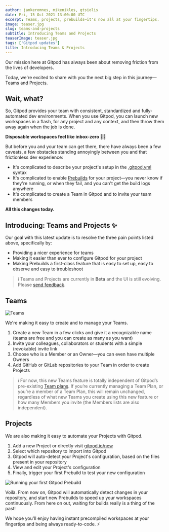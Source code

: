 ```yaml
---
author: jankeromnes, mikenikles, gtsiolis
date: Fri, 15 Oct 2021 13:00:00 UTC
excerpt: Teams, projects, prebuilds—it's now all at your fingertips.
image: teaser.jpg
slug: teams-and-projects
subtitle: Introducing Teams and Projects
teaserImage: teaser.jpg
tags: ['Gitpod updates']
title: Introducing Teams & Projects
---
```


<script context="module">
  export const prerender = true;
</script>

Our mission here at Gitpod has always been about removing friction from the lives of developers.

Today, we're excited to share with you the next big step in this journey—Teams and Projects.

## Wait, what?

So, Gitpod provides your team with consistent, standardized and fully-automated dev environments. When you use Gitpod, you can launch new workspaces in a flash, for any project and any context, and then throw them away again when the job is done.

**Disposable workspaces feel like inbox-zero 🧘‍♀️**

But before you and your team can get there, there have always been a few caveats, a few obstacles standing annoyingly between you and that frictionless dev experience:

-   It's complicated to describe your project's setup in the [.gitpod.yml](/docs/references/gitpod-yml/) syntax
-   It's complicated to enable [Prebuilds](/docs/configure/projects/prebuilds/) for your project—you never know if they're running, or when they fail, and you can't get the build logs anywhere
-   It's complicated to create a Team in Gitpod and to invite your team members

**All this changes today.**

## Introducing: Teams and Projects ✨

Our goal with this latest update is to resolve the three pain points listed above, specifically by:

-   Providing a nicer experience for teams
-   Making it easier than ever to configure Gitpod for your project
-   Making Prebuilds a first-class feature that is easy to set up, easy to observe and easy to troubleshoot

> ℹ️ Teams and Projects are currently in **Beta** and the UI is still evolving. Please [send feedback](https://github.com/gitpod-io/gitpod/issues/5095).

## Teams

![Teams](../../../static/images/blog/teams-and-projects/teams.jpg)

We're making it easy to create and to manage your Teams.

1. Create a new Team in a few clicks and give it a recognizable name (teams are free and you can create as many as you want)
2. Invite your colleagues, collaborators or students with a simple (revokable) invite link
3. Choose who is a Member or an Owner—you can even have multiple Owners
4. Add GitHub or GitLab repositories to your Team in order to create Projects

> ℹ️ For now, this new Teams feature is totally independent of Gitpod’s pre-existing [Team plans](/docs/configure/orgs). If you’re currently managing a Team Plan, or you’re a member of a Team Plan, this will remain unchanged, regardless of what new Teams you create using this new feature or how many Members you invite (the Members lists are also independent).

## Projects

We are also making it easy to automate your Projects with Gitpod.

1. Add a new Project or directly visit [gitpod.io/new](https://gitpod.io/new)
2. Select which repository to import into Gitpod
3. Gitpod will auto-detect your Project's configuration, based on the files present in your repository
4. View and edit your Project's configuration
5. Finally, trigger your first Prebuild to test your new configuration

![Running your first Gitpod Prebuild](../../../static/images/blog/teams-and-projects/prebuild-in-progress.jpg)

Voilà. From now on, Gitpod will automatically detect changes in your repository, and start new Prebuilds to speed up your workspaces continuously. From here on out, waiting for builds really is a thing of the past!

We hope you'll enjoy having instant precompiled workspaces at your fingertips and being always ready-to-code. ⚡
